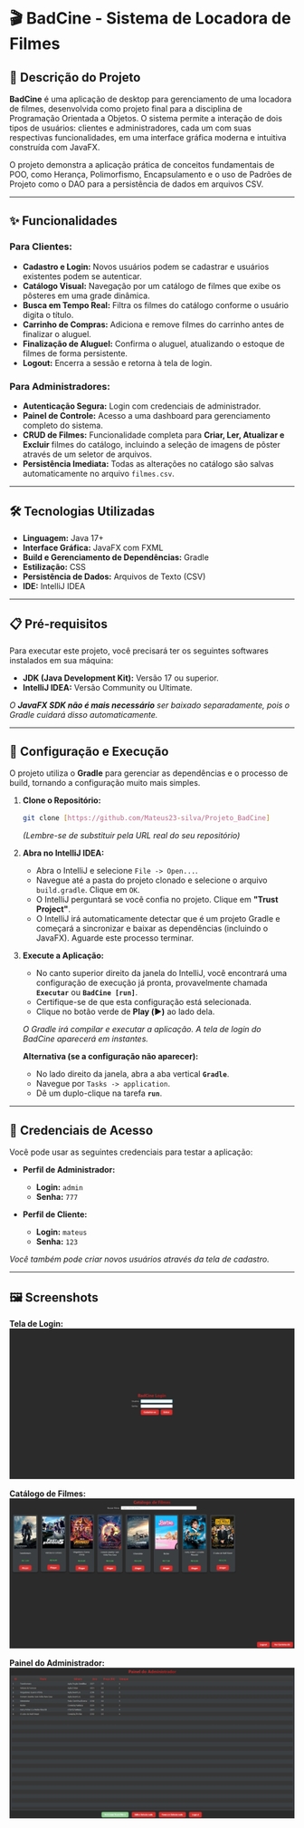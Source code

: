 # 🎬 BadCine - Sistema de Locadora de Filmes

## 📄 Descrição do Projeto

**BadCine** é uma aplicação de desktop para gerenciamento de uma locadora de filmes, desenvolvida como projeto final para a disciplina de Programação Orientada a Objetos. O sistema permite a interação de dois tipos de usuários: clientes e administradores, cada um com suas respectivas funcionalidades, em uma interface gráfica moderna e intuitiva construída com JavaFX.

O projeto demonstra a aplicação prática de conceitos fundamentais de POO, como Herança, Polimorfismo, Encapsulamento e o uso de Padrões de Projeto como o DAO para a persistência de dados em arquivos CSV.

---

## ✨ Funcionalidades

### Para Clientes:
- **Cadastro e Login:** Novos usuários podem se cadastrar e usuários existentes podem se autenticar.
- **Catálogo Visual:** Navegação por um catálogo de filmes que exibe os pôsteres em uma grade dinâmica.
- **Busca em Tempo Real:** Filtra os filmes do catálogo conforme o usuário digita o título.
- **Carrinho de Compras:** Adiciona e remove filmes do carrinho antes de finalizar o aluguel.
- **Finalização de Aluguel:** Confirma o aluguel, atualizando o estoque de filmes de forma persistente.
- **Logout:** Encerra a sessão e retorna à tela de login.

### Para Administradores:
- **Autenticação Segura:** Login com credenciais de administrador.
- **Painel de Controle:** Acesso a uma dashboard para gerenciamento completo do sistema.
- **CRUD de Filmes:** Funcionalidade completa para **Criar, Ler, Atualizar e Excluir** filmes do catálogo, incluindo a seleção de imagens de pôster através de um seletor de arquivos.
- **Persistência Imediata:** Todas as alterações no catálogo são salvas automaticamente no arquivo `filmes.csv`.

---

## 🛠️ Tecnologias Utilizadas

- **Linguagem:** Java 17+
- **Interface Gráfica:** JavaFX com FXML
- **Build e Gerenciamento de Dependências:** Gradle
- **Estilização:** CSS
- **Persistência de Dados:** Arquivos de Texto (CSV)
- **IDE:** IntelliJ IDEA

---

## 📋 Pré-requisitos

Para executar este projeto, você precisará ter os seguintes softwares instalados em sua máquina:

- **JDK (Java Development Kit):** Versão 17 ou superior.
- **IntelliJ IDEA:** Versão Community ou Ultimate.

_O **JavaFX SDK não é mais necessário** ser baixado separadamente, pois o Gradle cuidará disso automaticamente._

---

## 🚀 Configuração e Execução

O projeto utiliza o **Gradle** para gerenciar as dependências e o processo de build, tornando a configuração muito mais simples.

1.  **Clone o Repositório:**
    ```bash
    git clone [https://github.com/Mateus23-silva/Projeto_BadCine]
    ```
    *(Lembre-se de substituir pela URL real do seu repositório)*

2.  **Abra no IntelliJ IDEA:**
    - Abra o IntelliJ e selecione `File -> Open...`.
    - Navegue até a pasta do projeto clonado e selecione o arquivo `build.gradle`. Clique em `OK`.
    - O IntelliJ perguntará se você confia no projeto. Clique em **"Trust Project"**.
    - O IntelliJ irá automaticamente detectar que é um projeto Gradle e começará a sincronizar e baixar as dependências (incluindo o JavaFX). Aguarde este processo terminar.

3.  **Execute a Aplicação:**
    - No canto superior direito da janela do IntelliJ, você encontrará uma configuração de execução já pronta, provavelmente chamada **`Executar`** ou **`BadCine [run]`**.
    - Certifique-se de que esta configuração está selecionada.
    - Clique no botão verde de **Play (▶️)** ao lado dela.

    _O Gradle irá compilar e executar a aplicação. A tela de login do BadCine aparecerá em instantes._

    **Alternativa (se a configuração não aparecer):**
    - No lado direito da janela, abra a aba vertical **`Gradle`**.
    - Navegue por `Tasks -> application`.
    - Dê um duplo-clique na tarefa **`run`**.

---

## 🔑 Credenciais de Acesso

Você pode usar as seguintes credenciais para testar a aplicação:

- **Perfil de Administrador:**
    - **Login:** `admin`
    - **Senha:** `777`

- **Perfil de Cliente:**
    - **Login:** `mateus`
    - **Senha:** `123`

_Você também pode criar novos usuários através da tela de cadastro._

---

## 🖼️ Screenshots

**Tela de Login:**
![Tela de Login](screenshots/login.jpg)

**Catálogo de Filmes:**
![Catálogo de Filmes](screenshots/catalogo.jpg)

**Painel do Administrador:**
![Painel do Administrador](screenshots/administrador.jpg)